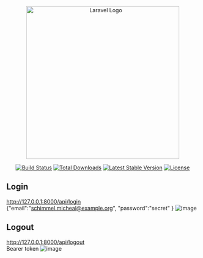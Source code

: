<p align="center"><a href="https://laravel.com" target="_blank"><img src="https://raw.githubusercontent.com/laravel/art/master/logo-lockup/5%20SVG/2%20CMYK/1%20Full%20Color/laravel-logolockup-cmyk-red.svg" width="400" alt="Laravel Logo"></a></p>

<p align="center">
<a href="https://github.com/laravel/framework/actions"><img src="https://github.com/laravel/framework/workflows/tests/badge.svg" alt="Build Status"></a>
<a href="https://packagist.org/packages/laravel/framework"><img src="https://img.shields.io/packagist/dt/laravel/framework" alt="Total Downloads"></a>
<a href="https://packagist.org/packages/laravel/framework"><img src="https://img.shields.io/packagist/v/laravel/framework" alt="Latest Stable Version"></a>
<a href="https://packagist.org/packages/laravel/framework"><img src="https://img.shields.io/packagist/l/laravel/framework" alt="License"></a>
</p>

## Login
http://127.0.0.1:8000/api/login <br>
{"email":"schimmel.micheal@example.org", "password":"secret" }
![image](https://github.com/BryanTnz/backendTesis/assets/66330281/7c15de0c-40fd-4088-aa80-dfb3a6fe7633)

## Logout
http://127.0.0.1:8000/api/logout<br>
Bearer token
![image](https://github.com/BryanTnz/backendTesis/assets/66330281/9306860b-71ee-46a5-9917-5d86dcc05faa)

